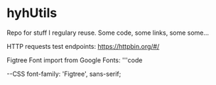 # hyhUtils
Repo for stuff I regulary reuse. Some code, some links, some some...



HTTP requests test endpoints: 
https://httpbin.org/#/

Figtree Font import from Google Fonts:
'''code
<style>
  @import url('https://fonts.googleapis.com/css2?family=Figtree:ital,wght@0,500;0,700;1,300&display=swap');
</style>
--CSS
    font-family: 'Figtree', sans-serif;
